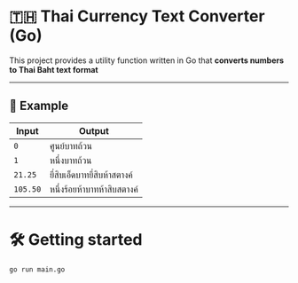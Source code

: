 # 🇹🇭 Thai Currency Text Converter (Go)

This project provides a utility function written in Go that **converts numbers to Thai Baht text format**

---

## 🧠 Example

| Input   | Output                  |
|---------|-------------------------|
| `0`     | ศูนย์บาทถ้วน             |
| `1`     | หนึ่งบาทถ้วน              |
| `21.25` | ยี่สิบเอ็ดบาทยี่สิบห้าสตางค์ |
| `105.50`| หนึ่งร้อยห้าบาทห้าสิบสตางค์ |

---
# 🛠️ Getting started
```bash
go run main.go
```
